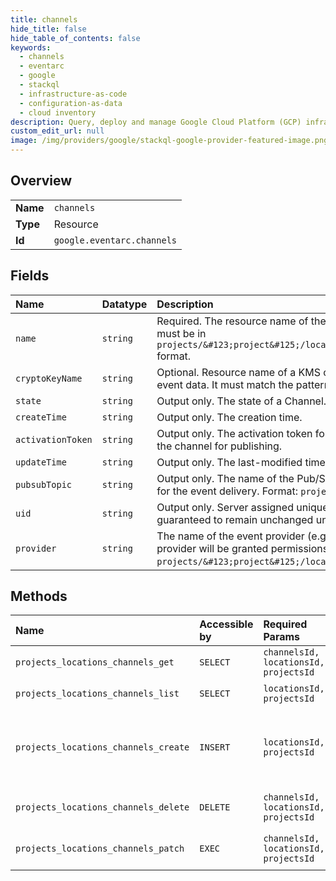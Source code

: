 ```yaml
---
title: channels
hide_title: false
hide_table_of_contents: false
keywords:
  - channels
  - eventarc
  - google    
  - stackql
  - infrastructure-as-code
  - configuration-as-data
  - cloud inventory
description: Query, deploy and manage Google Cloud Platform (GCP) infrastructure and resources using SQL
custom_edit_url: null
image: /img/providers/google/stackql-google-provider-featured-image.png
---
```

  
    

## Overview
<table><tbody>
<tr><td><b>Name</b></td><td><code>channels</code></td></tr>
<tr><td><b>Type</b></td><td>Resource</td></tr>
<tr><td><b>Id</b></td><td><code>google.eventarc.channels</code></td></tr>
</tbody></table>

## Fields
| Name | Datatype | Description |
|:-----|:---------|:------------|
| `name` | `string` | Required. The resource name of the channel. Must be unique within the location on the project and must be in `projects/&#123;project&#125;/locations/&#123;location&#125;/channels/&#123;channel_id&#125;` format. |
| `cryptoKeyName` | `string` | Optional. Resource name of a KMS crypto key (managed by the user) used to encrypt/decrypt their event data. It must match the pattern `projects/*/locations/*/keyRings/*/cryptoKeys/*`. |
| `state` | `string` | Output only. The state of a Channel. |
| `createTime` | `string` | Output only. The creation time. |
| `activationToken` | `string` | Output only. The activation token for the channel. The token must be used by the provider to register the channel for publishing. |
| `updateTime` | `string` | Output only. The last-modified time. |
| `pubsubTopic` | `string` | Output only. The name of the Pub/Sub topic created and managed by Eventarc system as a transport for the event delivery. Format: `projects/&#123;project&#125;/topics/&#123;topic_id&#125;`. |
| `uid` | `string` | Output only. Server assigned unique identifier for the channel. The value is a UUID4 string and guaranteed to remain unchanged until the resource is deleted. |
| `provider` | `string` | The name of the event provider (e.g. Eventarc SaaS partner) associated with the channel. This provider will be granted permissions to publish events to the channel. Format: `projects/&#123;project&#125;/locations/&#123;location&#125;/providers/&#123;provider_id&#125;`. |
## Methods
| Name | Accessible by | Required Params | Description |
|:-----|:--------------|:----------------|:------------|
| `projects_locations_channels_get` | `SELECT` | `channelsId, locationsId, projectsId` | Get a single Channel. |
| `projects_locations_channels_list` | `SELECT` | `locationsId, projectsId` | List channels. |
| `projects_locations_channels_create` | `INSERT` | `locationsId, projectsId` | Create a new channel in a particular project and location. |
| `projects_locations_channels_delete` | `DELETE` | `channelsId, locationsId, projectsId` | Delete a single channel. |
| `projects_locations_channels_patch` | `EXEC` | `channelsId, locationsId, projectsId` | Update a single channel. |

